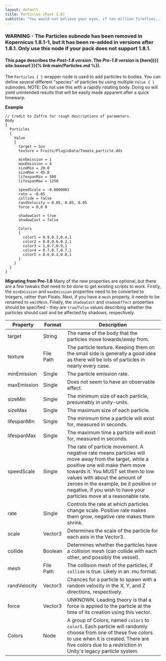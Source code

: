 ```yaml
---
layout: default
title: Particles (Post 1.8)
subtitle: "You would not believe your eyes, if ten million fireflies..."
---
```


### WARNING - The Particles subnode has been removed in Kopernicus 1.8.1-1, but it has been re-added in versions after 1.8.1. Only use this node if your pack does not support 1.8.1.
#### This page describes the *Post-1.8 version*. The *Pre-1.8 version* is [here]({{ site.baseurl }}{% link main/Particles.md %}).

The `Particles { }` wrapper node is used to add particles to bodies. You can define several different "species" of particles by using multiple `Value { }` subnodes. NOTE:  Do not use this with a rapidly rotating body.  Doing so will yield unintended results that will be easily made apparent after a quick timewarp.

**Example**
```
// Credit to Zaffre for rough descriptions of parameters.
Body
{
  Particles
  {
    Value
    {
      target = Sun
      texture = Fruits/PluginData/Tomato_particle.dds

      minEmission = 1
      maxEmission = 4
      sizeMin = 20.0
      sizeMax = 45.0
      lifespanMin = 500
      lifespanMax = 1250

      speedScale = -0.0000001
      rate = -0.05
      collide = false
      randVelocity = 0.05, 0.05, 0.05
      force = 0,0 0
      
      shadowCast = true
      shadowCast = false

      Colors
      {
        color1 = 0.9,0.3,0.4,1
        color2 = 0.8,0.6,0.2,1
        color3 = 1,0.7,0.9,1
        color4 = 0.7,0.7,0.7,1
        color5 = 0.6,0.2,0.8,1
      }
    }
  }
}
```

**Migrating from Pre-1.8**
Many of the new properties are optional, but there are a few tweaks that need to be done to get existing scripts to work. Firstly, the `minEmission` and `maxEmission` properties need to be converted to Integers, rather than Floats. Next, if you have a `mesh` property, it needs to be renamed to `emitMesh`. Finally, the `shadowCast` and `shadowEffect` properties should be specified - they are `true`/`false` values describing whether the particles should cast and be affected by shadows, respectively.

|Property|Format|Description|
|--------|------|-----------|
|target|String|The name of the body that the particles move towards/away from.|
|texture|File Path|The particle texture. Keeping them on the small side is generally a good idea as there will be lots of particles in nearly every case.|
|minEmission|Single|The particle emission rate.|
|maxEmission|Single|Does not seem to have an observable effect.|
|sizeMin|Single|The minimum size of each particle, presumably in unity-units.|
|sizeMax|Single|The maximum size of each particle.|
|lifespanMin|Single|The minimum time a particle will exist for, measured in seconds.|
|lifespanMax|Single|The maximum time a particle will exist for, measured in seconds.|
|speedScale|Single|The rate of particle movement. A negative rate means particles will move away from the target, while a positive one will make them move towards it. You MUST set them to low values with about the amount of zeroes in the example, be it positive or negative, if you wish to have your particles move at a reasonable rate.|
|rate|Single|Controls the rate at which particles change scale. Positive rate makes them grow, negative rate makes them shrink.|
|scale|Vector3|Determines the scale of the particle for each axis in the Vector3.|
|collide|Boolean|Determines whether the particles have a collision mesh (can collide with each other, and possibly the vessel).|
|mesh|File Path|The collision mesh of the particles, if `collide` is true. Likely in an .mu format.|
|randVelocity|Vector3|Chances for a particle to spawn with a random velocity in the X, Y, and Z directions, respectively.|
|force|Vector3|UNKNOWN. Leading theory is that a force is applied to the particle at the time of its creation using this vector.|
|Colors|Node|A group of Colors, named `color1` to `color5`. Each particle will randomly choose from one of these five colors to use when it is created. There are five colors due to a restriction in Unity's legacy particle system.|
